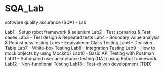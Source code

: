 # SQA_Lab
software quality assurance (SQA) - Lab

Lab1 - Setup robot framework & selenium
Lab2 - Test scenarios & Test cases
Lab3 - Test design & Repeated tests
Lab4 - Boundary value analysis & Robustness testing
Lab5 - Equivalence Class Testing
Lab6 - Decision Table
Lab7 - White-box Testing
Lab8 - Integration Testing
Lab9 - How to mock objects by using Mockito?
Lab10 - Basic API Testing with Postman
Lab11 - Automated user acceptance testing (UAT) using Robot framework
Lab12 - Non-functional Testing
Lab13 - Test-driven development (TDD)

